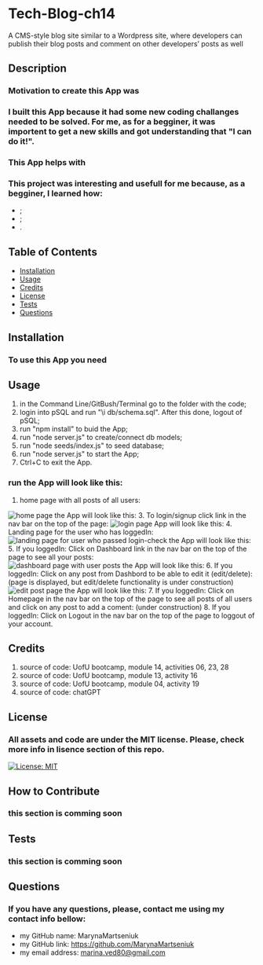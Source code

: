 # Tech-Blog-ch14
A CMS-style blog site similar to a Wordpress site, where developers can publish their blog posts and comment on other developers’ posts as well

## Description
### Motivation to create this App was 
### I built this App because it had some new coding challanges needed to be solved. For me, as for a begginer, it was importent to get a new skills and got understanding that "I can do it!".
### This App helps with
### This project was interesting and usefull for me because, as a begginer, I learned how:
- ;
- ;
- .

## Table of Contents

- [Installation](#installation)
- [Usage](#usage)
- [Credits](#credits)
- [License](#license)
- [Tests](#tests)
- [Questions](#questions)

## Installation
### To use this App you need 

## Usage
1. in the Command Line/GitBush/Terminal go to the folder with the code;
2. login into pSQL and run "\i db/schema.sql". After this done, logout of pSQL;
3. run "npm install" to buid the App;
4. run "node server.js" to create/connect db models;
5. run "node seeds/index.js" to seed database;
6. run "node server.js" to start the App; 
7. Ctrl+C to exit the App.

### run the App will look like this:
1. home page with all posts of all users:
   
![home page the App will look like this:](https://github.com/MarynaMartseniuk/Tech-Blog-ch14/blob/main/assets/images/home.jpg)
3. To login/signup click link in the nav bar on the top of the page:
![login page App will look like this:](https://github.com/MarynaMartseniuk/Tech-Blog-ch14/blob/main/assets/images/login.jpg)
4. Landing page for the user who has loggedIn:
![landing page for user who passed login-check the App will look like this:](https://github.com/MarynaMartseniuk/Tech-Blog-ch14/blob/main/assets/images/landing.jpg)
5. If you loggedIn: Click on Dashboard link in the nav bar on the top of the page to see all your posts:
![dashboard page with user posts the App will look like this:](https://github.com/MarynaMartseniuk/Tech-Blog-ch14/blob/main/assets/images/dashboard.jpg)
6. If you loggedIn: Click on any post from Dashbord to be able to edit it (edit/delete): (page is displayed, but edit/delete functionality is under construction)
![edit post page the App will look like this:](https://github.com/MarynaMartseniuk/Tech-Blog-ch14/blob/main/assets/images/postEdit.jpg)
7. If you loggedIn: Click on Homepage in the nav bar on the top of the page to see all posts of all users and click on any post to add a coment: (under construction)
8. If you loggedIn: Click on Logout in the nav bar on the top of the page to loggout of your account.

## Credits
1. source of code: UofU bootcamp, module 14, activities 06, 23, 28
2. source of code: UofU bootcamp, module 13, activity 16
3. source of code: UofU bootcamp, module 04, activity 19
2. source of code: chatGPT

## License
### All assets and code are under the MIT license. Please, check more info in lisence section of this repo.
[![License: MIT](https://img.shields.io/badge/License-MIT-yellow.svg)](https://opensource.org/licenses/MIT)

## How to Contribute
### this section is comming soon

## Tests
### this section is comming soon

## Questions
### If you have any questions, please, contact me using my contact info bellow:
- my GitHub name: MarynaMartseniuk
- my GitHub link: https://github.com/MarynaMartseniuk
- my email address: marina.ved80@gmail.com

